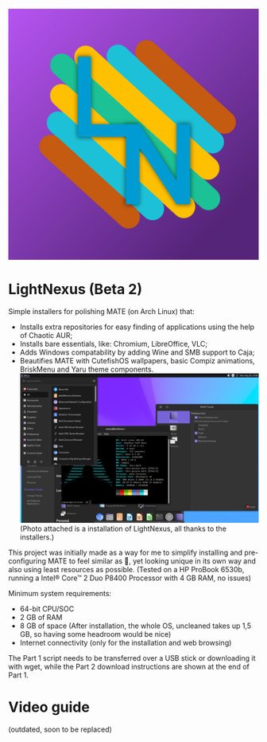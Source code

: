 ![Logo](https://github.com/thelegendaryboy64/LightNexus/blob/main/images/lightnexus.png?raw=true)
# LightNexus (Beta 2)
Simple installers for polishing MATE (on Arch Linux) that:
 - Installs extra repositories for easy finding of applications using the help of Chaotic AUR;
 - Installs bare essentials, like: Chromium, LibreOffice, VLC;
 - Adds Windows compatability by adding Wine and SMB support to Caja;
 - Beautifies MATE with CutefishOS wallpapers, basic Compiz animations, BriskMenu and Yaru theme components.
![Screenshot of a installation of LightNexus, all thanks to the installers.](https://github.com/thelegendaryboy64/LightNexus/blob/main/images/vmware_9AxL9veAFS.png?raw=true)
(Photo attached is a installation of LightNexus, all thanks to the installers.)

This project was initially made as a way for me to simplify installing and pre-configuring MATE to feel similar as 🍎, yet looking unique in its own way and also using least resources as possible. (Tested on a HP ProBook 6530b, running a Intel® Core™ 2 Duo P8400 Processor with 4 GB RAM, no issues)

Minimum system requirements:
 - 64-bit CPU/SOC
 - 2 GB of RAM
 - 8 GB of space (After installation, the whole OS, uncleaned takes up 1,5 GB, so having some headroom would be nice)
 - Internet connectivity (only for the installation and web browsing)

The Part 1 script needs to be transferred over a USB stick or downloading it with wget, while the Part 2 download instructions are shown at the end of Part 1.

# Video guide
(outdated, soon to be replaced)
